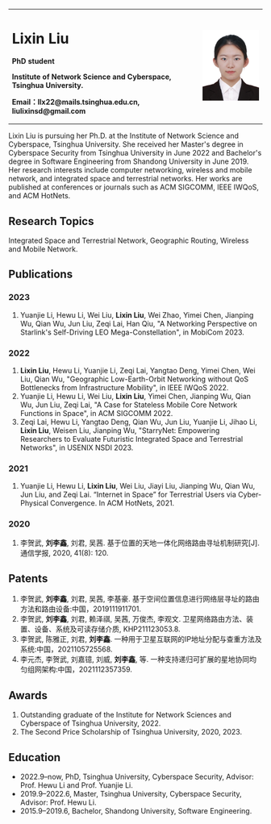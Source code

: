 <table border="0">
  <tr>
    <td width="75%">
      <h1>Lixin Liu</h1>
      <p><b>PhD student</b></p>
      <p><b>Institute of Network Science and Cyberspace, Tsinghua University.</b></p>
      <p><b>Email：llx22@mails.tsinghua.edu.cn, liulixinsd@gmail.com</b></p>
    </td>
    <td width="25%">
      <img src="/pic.jpg" width="100%">      
    </td>
  </tr>
</table>


Lixin Liu is pursuing her Ph.D. at the Institute of Network Science and Cyberspace, Tsinghua University.
She received her Master's degree in Cyberspace Security from Tsinghua University in June 2022 and Bachelor's degree in Software Engineering from Shandong University in June 2019.
Her research interests include computer networking, wireless and mobile network, and integrated space and terrestrial networks. 
Her works are published at conferences or journals such as ACM SIGCOMM, IEEE IWQoS, and ACM HotNets.

## Research Topics

Integrated Space and Terrestrial Network, Geographic Routing, Wireless and Mobile Network.

## Publications
### 2023
1. Yuanjie Li, Hewu Li, Wei Liu, **Lixin Liu**, Wei Zhao, Yimei Chen, Jianping Wu, Qian Wu, Jun Liu, Zeqi Lai, Han Qiu, "A Networking Perspective on Starlink's Self-Driving LEO Mega-Constellation", in MobiCom 2023.
<!--1. Yuanjie Li, Hewu Li, Wei Liu, **Lixin Liu**, Wei Zhao, Yimei Chen, Jianping Wu, Qian Wu, Jun Liu, Zeqi Lai, Han Qiu, "A Networking Perspective on Starlink's Self-Driving LEO Mega-Constellation", in MobiCom 2023.-->

### 2022
1. **Lixin Liu**, Hewu Li, Yuanjie Li, Zeqi Lai, Yangtao Deng, Yimei Chen, Wei Liu, Qian Wu, "Geographic Low-Earth-Orbit Networking without QoS Bottlenecks from Infrastructure Mobility", in IEEE IWQoS 2022.
2. Yuanjie Li, Hewu Li, Wei Liu, **Lixin Liu**, Yimei Chen, Jianping Wu, Qian Wu, Jun Liu, Zeqi Lai, "A Case for Stateless Mobile Core Network Functions in Space", in ACM SIGCOMM 2022.
3. Zeqi Lai, Hewu Li, Yangtao Deng, Qian Wu, Jun Liu, Yuanjie Li, Jihao Li, **Lixin Liu**, Weisen Liu, Jianping Wu, "StarryNet: Empowering Researchers to Evaluate Futuristic Integrated Space and Terrestrial Networks", in USENIX NSDI 2023.

### 2021
1. Yuanjie Li, Hewu Li, **Lixin Liu**, Wei Liu, Jiayi Liu, Jianping Wu, Qian Wu, Jun Liu, and Zeqi Lai. “Internet in Space” for Terrestrial Users via Cyber-Physical Convergence. In ACM HotNets, 2021.

### 2020
1. 李贺武, **刘李鑫**, 刘君, 吴茜. 基于位置的天地一体化网络路由寻址机制研究[J]. 通信学报, 2020, 41(8): 120.

## Patents
1. 李贺武, **刘李鑫**, 刘君, 吴茜, 李基豪. 基于空间位置信息进行网络层寻址的路由方法和路由设备:中国，2019111911701.
2. 李贺武, **刘李鑫**, 刘君, 赖泽祺, 吴茜, 万俊杰, 李观文. 卫星网络路由方法、装置、设备、系统及可读存储介质, KHP211123053.8.
3. 李贺武, 陈雅正, 刘君, **刘李鑫**. 一种用于卫星互联网的IP地址分配与查重方法及系统:中国，2021105725568.
4. 李元杰, 李贺武, 刘嘉镱, 刘威, **刘李鑫**, 等. 一种支持递归可扩展的星地协同均匀组网架构:中国，2021112357359.

## Awards
1. Outstanding graduate of the Institute for Network Sciences and Cyberspace of Tsinghua University, 2022.
2. The Second Price Scholarship of Tsinghua University, 2020, 2023.

## Education
- 2022.9–now, PhD, Tsinghua University, Cyberspace Security, Advisor: Prof. Hewu Li and Prof. Yuanjie Li.
- 2019.9–2022.6, Master, Tsinghua University, Cyberspace Security, Advisor: Prof. Hewu Li.
- 2015.9–2019.6, Bachelor, Shandong University, Software Engineering.